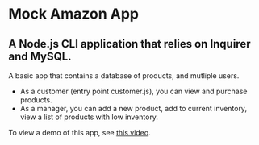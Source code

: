 # Mock Amazon App

## A Node.js CLI application that relies on Inquirer and MySQL.

A basic app that contains a database of products, and mutliple users.

- As a customer (entry point customer.js), you can view and purchase products.
- As a manager, you can add a new product, add to current inventory, view a list of products with low inventory.

To view a demo of this app, see [this video](https://github.com/pathak-neha/bamazon-app/blob/master/Levels_1_2.mp4). 
